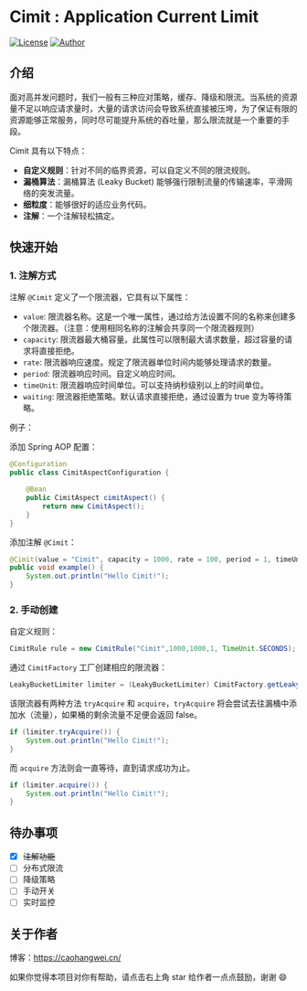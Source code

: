 # Cimit : Application Current Limit

[![License](https://img.shields.io/badge/license-Apache%202-4EB1BA.svg)](https://www.apache.org/licenses/LICENSE-2.0.html)
[![Author](https://img.shields.io/badge/Author-PinuoC-67C23A.svg)](https://caohangwei.cn/)

## 介绍
面对高并发问题时，我们一般有三种应对策略，缓存、降级和限流。当系统的资源量不足以响应请求量时，大量的请求访问会导致系统直接被压垮，为了保证有限的资源能够正常服务，同时尽可能提升系统的吞吐量，那么限流就是一个重要的手段。

Cimit 具有以下特点：

- **自定义规则**：针对不同的临界资源，可以自定义不同的限流规则。
- **漏桶算法**：漏桶算法 (Leaky Bucket) 能够强行限制流量的传输速率，平滑网络的突发流量。
- **细粒度**：能够很好的适应业务代码。
- **注解**：一个注解轻松搞定。

## 快速开始

### 1. 注解方式

注解 `@Cimit` 定义了一个限流器，它具有以下属性：
- `value`: 限流器名称。这是一个唯一属性，通过给方法设置不同的名称来创建多个限流器。（注意：使用相同名称的注解会共享同一个限流器规则）
- `capacity`: 限流器最大桶容量。此属性可以限制最大请求数量，超过容量的请求将直接拒绝。
- `rate`: 限流器响应速度。规定了限流器单位时间内能够处理请求的数量。
- `period`: 限流器响应时间。自定义响应时间。
- `timeUnit`: 限流器响应时间单位。可以支持纳秒级别以上的时间单位。
- `waiting`: 限流器拒绝策略。默认请求直接拒绝，通过设置为 true 变为等待策略。

例子：

添加 Spring AOP 配置：
```java
@Configuration
public class CimitAspectConfiguration {

    @Bean
    public CimitAspect cimitAspect() {
        return new CimitAspect();
    }
}
```

添加注解 `@Cimit`：
```java
@Cimit(value = "Cimit", capacity = 1000, rate = 100, period = 1, timeUnit = TimeUnit.SECONDS)
public void example() {
    System.out.println("Hello Cimit!");
}
```
### 2. 手动创建
自定义规则：
```java
CimitRule rule = new CimitRule("Cimit",1000,1000,1, TimeUnit.SECONDS);
```
通过 `CimitFactory` 工厂创建相应的限流器：
``` java
LeakyBucketLimiter limiter = (LeakyBucketLimiter) CimitFactory.getLeakyBucketLimiter(rule);
```

该限流器有两种方法 `tryAcquire` 和 `acquire`，`tryAcquire` 将会尝试去往漏桶中添加水（流量），如果桶的剩余流量不足便会返回 false。
``` java
if (limiter.tryAcquire()) {
    System.out.println("Hello Cimit!");
}
```

而 `acquire` 方法则会一直等待，直到请求成功为止。

``` java
if (limiter.acquire()) {
    System.out.println("Hello Cimit!");
}
```

## 待办事项

- [x] ~~注解功能~~
- [ ] 分布式限流
- [ ] 降级策略
- [ ] 手动开关
- [ ] 实时监控

## 关于作者

博客：https://caohangwei.cn/

如果你觉得本项目对你有帮助，请点击右上角 star 给作者一点点鼓励，谢谢 😄